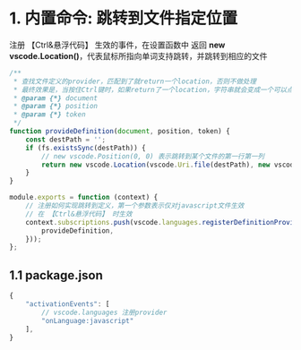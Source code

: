 # 1. 内置命令: 跳转到文件指定位置
注册 【Ctrl&悬浮代码】 生效的事件，在设置函数中 返回 **new vscode.Location()**，代表鼠标所指向单词支持跳转，并跳转到相应的文件

```js
/**
 * 查找文件定义的provider，匹配到了就return一个location，否则不做处理
 * 最终效果是，当按住Ctrl键时，如果return了一个location，字符串就会变成一个可以点击的链接，否则无任何效果
 * @param {*} document 
 * @param {*} position 
 * @param {*} token 
 */
function provideDefinition(document, position, token) {
    const destPath = '';
    if (fs.existsSync(destPath)) {
        // new vscode.Position(0, 0) 表示跳转到某个文件的第一行第一列
        return new vscode.Location(vscode.Uri.file(destPath), new vscode.Position(0, 0));
    }
}

module.exports = function (context) {
    // 注册如何实现跳转到定义，第一个参数表示仅对javascript文件生效
    // 在 【Ctrl&悬浮代码】 时生效
    context.subscriptions.push(vscode.languages.registerDefinitionProvider(['javascript'], {
        provideDefinition,
    }));
};
```

## 1.1 package.json
```js
{
    "activationEvents": [
        // vscode.languages 注册provider
		"onLanguage:javascript"
	],
}
```